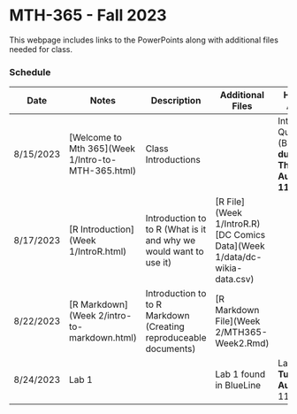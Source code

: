 # MTH-365 - Fall 2023

This webpage includes links to the PowerPoints along with additional files needed for class. 

### Schedule

Date | Notes | Description | Additional Files | Homework Assigned
---- | ---- | --- | --- | ---
8/15/2023 | [Welcome to Mth 365](Week 1/Intro-to-MTH-365.html) | Class Introductions | | Introduction Questionnaire (BlueLine) **due Thursday August 24 at 11:59 pm**
8/17/2023 | [R Introduction](Week 1/IntroR.html) | Introduction to to R (What is it and why we would want to use it) | [R File](Week 1/IntroR.R)<br/>[DC Comics Data](Week 1/data/dc-wikia-data.csv)| 
8/22/2023 | [R Markdown](Week 2/intro-to-markdown.html) | Introduction to to R Markdown (Creating reproduceable documents) | [R Markdown File](Week 2/MTH365-Week2.Rmd)| 
8/24/2023 | Lab 1 |  | Lab 1 found in BlueLine | Lab 1 due **Tuesday August 29** at 11:59 pm 
